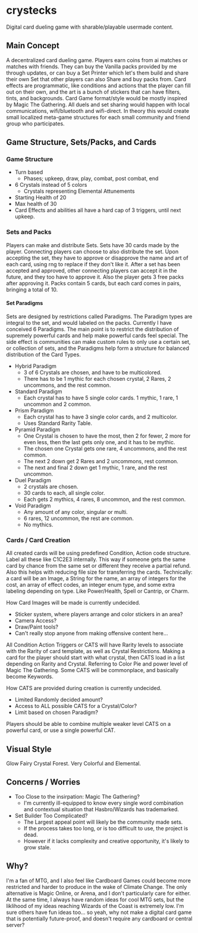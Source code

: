 # crystecks
Digital card dueling game with sharable/playable usermade content.

## Main Concept
A decentralized card dueling game. Players earn coins from ai matches or matches with friends. They can buy the Vanilla packs provided by me through updates, or can buy a Set Printer which let's them build and share their own Set that other players can also Share and buy packs from. Card effects are programmatic, like conditions and actions that the player can fill out on their own, and the art is a bunch of stickers that can have filters, tints, and backgrounds. Card Game format/style would be mostly inspired by Magic The Gathering. All duels and set sharing would happen with local communications, wifi/bluetooth and wifi-direct. In theory this would create small localized meta-game structures for each small community and friend group who participates.

## Game Structure, Sets/Packs, and Cards

### Game Structure
- Turn based
  - Phases; upkeep, draw, play, combat, post combat, end
- 6 Crystals instead of 5 colors
  - Crystals representing Elemental Attunements
- Starting Health of 20
- Max health of 30
- Card Effects and abilities all have a hard cap of 3 triggers, until next upkeep.

### Sets and Packs
Players can make and distribute Sets. Sets have 30 cards made by the player. Connecting players can choose to also distribute the set. Upon accepting the set, they have to approve or disapprove the name and art of each card, using rng to replace if they don't like it. After a set has been accepted and approved, other connecting players can accept it in the future, and they too have to approve it. Also the player gets 3 free packs after approving it. Packs contain 5 cards, but each card comes in pairs, bringing a total of 10.

#### Set Paradigms
Sets are designed by restrictions called Paradigms. The Paradigm types are integral to the set, and would labeled on the packs. Currently I have conceived 6 Paradigms. The main point is to restrict the distribution of supremely powerful cards and help make powerful cards feel special. The side effect is communities can make custom rules to only use a certain set, or collection of sets, and the Paradigms help form a structure for balanced distribution of the Card Types.

 - Hybrid Paradigm
   - 3 of 6 Crystals are chosen, and have to be multicolored.
   - There has to be 1 mythic for each chosen crystal, 2 Rares, 2 uncommons, and the rest common.
 - Standard Paradigm
   - Each crystal has to have 5 single color cards. 1 mythic, 1 rare, 1 uncommon and 2 common.
 - Prism Paradigm
   - Each crystal has to have 3 single color cards, and 2 multicolor.
   - Uses Standard Rarity Table.
 - Pyramid Paradigm
   - One Crystal is chosen to have the most, then 2 for fewer, 2 more for even less, then the last gets only one, and it has to be mythic.
   - The chosen one Crystal gets one rare, 4 uncommons, and the rest common.
   - The next 2 down get 2 Rares and 2 uncommons, rest common.
   - The next and final 2 down get 1 mythic, 1 rare, and the rest uncommon.
 - Duel Paradigm
   - 2 crystals are chosen.
   - 30 cards to each, all single color.
   - Each gets 2 mythics, 4 rares, 8 uncommon, and the rest common.
 - Void Paradigm
   - Any amount of any color, singular or multi.
   - 6 rares, 12 uncommon, the rest are common.
   - No mythics.

### Cards / Card Creation
All created cards will be using predefined Condition, Action code structure. Label all these like C1C2E3 internally. This way if someone gets the same card by chance from the same set or different they receive a partial refund. Also this helps with reducing file size for transferring the cards. Technically: a card will be an Image, a String for the name, an array of integers for the cost, an array of effect codes, an integer enum type, and some extra labeling depending on type. Like Power/Health, Spell or Cantrip, or Charm.

How Card Images will be made is currently undecided.
- Sticker system, where players arrange and color stickers in an area?
- Camera Access?
- Draw/Paint tools?
- Can't really stop anyone from making offensive content here...

All Condition Action Triggers or CATS will have Rarity levels to associate with the Rarity of card template, as well as Crystal Restrictions. Making a card for the player should start with what crystal, then CATS load in a list depending on Rarity and Crystal. Referring to Color Pie and power level of Magic The Gathering. Some CATS will be commonplace, and basically become Keywords.

How CATS are provided during creation is currently undecided.
- Limited Randomly decided amount?
- Access to ALL possible CATS for a Crystal/Color?
- Limit based on chosen Paradigm?

Players should be able to combine multiple weaker level CATS on a powerful card, or use a single powerful CAT.

## Visual Style
Glow Fairy Crystal Forest. Very Colorful and Elemental.

## Concerns / Worries
- Too Close to the insirpation: Magic The Gathering?
  - I'm currently ill-equipped to know every single word combination and contextual situation that Hasbro/Wizards has trademarked.
- Set Builder Too Complicated?
  - The Largest appeal point will likely be the community made sets.
  - If the process takes too long, or is too difficult to use, the project is dead.
  - However if it lacks complexity and creative opportunity, it's likely to grow stale.

 ## Why?
 I'm a fan of MTG, and I also feel like Cardboard Games could become more restricted and harder to produce in the wake of Climate Change. The only alternative is Magic Online, or Arena, and I don't particularly care for either. At the same time, I always have random ideas for cool MTG sets, but the liklihood of my ideas reaching Wizards of the Coast is extremely low. I'm sure others have fun ideas too... so yeah, why not make a digital card game that is potentially future-proof, and doesn't require any cardboard or central server?
